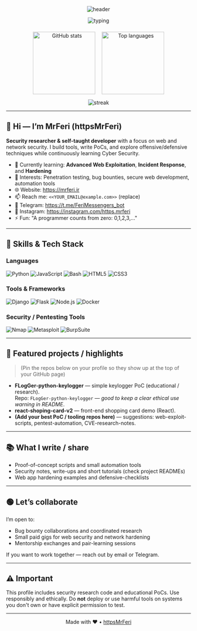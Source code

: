 <!-- Profile README for https://github.com/httpsMrFeri -->
<div align="center">

  <!-- Animated header (capsule-render) -->
  <img src="https://capsule-render.vercel.app/api?type=waving&color=gradient&height=180&section=header&text=MrFeri&fontSize=50&fontColor=00d4ff&animation=twinkling&desc=Security%20Researcher%20•%20Bug%20Hunter%20•%20Web%20Developer&descSize=10&descAlignY=55" alt="header" />

  <!-- Typing subtitle -->
  <p align="center">
    <img src="https://readme-typing-svg.demolab.com?font=Fira+Code&pause=1000&color=00F72F&center=true&vCenter=true&width=680&lines=Security-first+engineer;Building+tools+and+proofs+of+concept;Learning+and+sharing+in+cyber+security" alt="typing" />
  </p>

  <!-- Stats cards -->
  <div style="display:flex;gap:18px;justify-content:center;align-items:flex-start;margin-top:22px;flex-wrap:wrap;">
    <img height="170" src="https://github-readme-stats.vercel.app/api?username=httpsMrFeri&show_icons=true&theme=radical&include_all_commits=true&count_private=true&hide_border=false&border_radius=15&card_width=420&title_color=00d4ff&text_color=ffffff" alt="GitHub stats" />
    <img height="170" src="https://github-readme-stats.vercel.app/api/top-langs/?username=httpsMrFeri&layout=compact&langs_count=12&theme=radical&hide_border=false&border_radius=15&card_width=320" alt="Top languages" />
  </div>

  <!-- Streak -->
  <p>
    <img src="https://github-readme-streak-stats.herokuapp.com/?user=httpsMrFeri&theme=dark" alt="streak" />
  </p>

</div>

---

## 👋 Hi — I’m MrFeri (httpsMrFeri)
**Security researcher & self-taught developer** with a focus on web and network security. I build tools, write PoCs, and explore offensive/defensive techniques while continuously learning Cyber Security.

- 🔭 Currently learning: **Advanced Web Exploitation**, **Incident Response**, and **Hardening**  
- 🧰 Interests: Penetration testing, bug bounties, secure web development, automation tools  
- 🌐 Website: https://mrferi.ir  
- 📫 Reach me: `<<YOUR_EMAIL@example.com>>` (replace)  
- 📱 Telegram: https://t.me/FeriMessengers_bot  
- 📸 Instagram: https://instagram.com/https.mrferi  
- ⚡ Fun: "A programmer counts from zero: 0,1,2,3,..."

---

## 🧩 Skills & Tech Stack

### Languages
![Python](https://img.shields.io/badge/python-3670A0?style=for-the-badge&logo=python&logoColor=ffdd54)
![JavaScript](https://img.shields.io/badge/javascript-%23323330.svg?style=for-the-badge&logo=javascript&logoColor=%23F7DF1E)
![Bash](https://img.shields.io/badge/bash-%23000000.svg?style=for-the-badge&logo=gnu-bash&logoColor=white)
![HTML5](https://img.shields.io/badge/html5-%23E34F26.svg?style=for-the-badge&logo=html5&logoColor=white)
![CSS3](https://img.shields.io/badge/css3-%231572B6.svg?style=for-the-badge&logo=css3&logoColor=white)

### Tools & Frameworks
![Django](https://img.shields.io/badge/django-%23092E20.svg?style=for-the-badge&logo=django&logoColor=white)
![Flask](https://img.shields.io/badge/flask-%23000000.svg?style=for-the-badge&logo=flask&logoColor=white)
![Node.js](https://img.shields.io/badge/node.js-339933?style=for-the-badge&logo=node.js&logoColor=white)
![Docker](https://img.shields.io/badge/docker-%230db7ed.svg?style=for-the-badge&logo=docker&logoColor=white)

### Security / Pentesting Tools
![Nmap](https://img.shields.io/badge/Nmap-CC0000?style=for-the-badge)
![Metasploit](https://img.shields.io/badge/Metasploit-5A1E6A?style=for-the-badge)
![BurpSuite](https://img.shields.io/badge/BurpSuite-000000?style=for-the-badge)

---

## 🔭 Featured projects / highlights
> (Pin the repos below on your profile so they show up at the top of your GitHub page)

- **FLogGer-python-keylogger** — simple keylogger PoC (educational / research).  
  Repo: `FLogGer-python-keylogger` — *good to keep a clear ethical use warning in README*.  
- **react-shoping-card-v2** — front-end shopping card demo (React).  
- **(Add your best PoC / tooling repos here)** — suggestions: web-exploit-scripts, pentest-automation, CVE-research-notes.

---

## 📚 What I write / share
- Proof-of-concept scripts and small automation tools  
- Security notes, write-ups and short tutorials (check project READMEs)  
- Web app hardening examples and defensive-checklists

---

## 🟢 Let’s collaborate
I’m open to:
- Bug bounty collaborations and coordinated research  
- Small paid gigs for web security and network hardening  
- Mentorship exchanges and pair-learning sessions

If you want to work together — reach out by email or Telegram.

---

## ⚠️ Important
This profile includes security research code and educational PoCs. Use responsibly and ethically. Do **not** deploy or use harmful tools on systems you don't own or have explicit permission to test.

---

<p align="center">Made with ❤️ • <a href="https://github.com/httpsMrFeri">httpsMrFeri</a></p>
